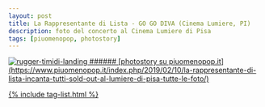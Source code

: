 ```yaml
---
layout: post
title: La Rappresentante di Lista - GO GO DIVA (Cinema Lumiere, PI)
description: foto del concerto al Cinema Lumiere di Pisa
tags: [piuomenopop, photostory]
---
```


<a href="https://www.piuomenopop.it/index.php/2019/02/10/la-rappresentante-di-lista-incanta-tutti-sold-out-al-lumiere-di-pisa-tutte-le-foto/" >
<img alt="rugger-timidi-landing" src="https://res.cloudinary.com/lorenzoantei-github-io/image/upload/v1599204730/live/rappresentante-lista-07_vvnuvw.jpg">
###### [photostory su piuomenopop.it](https://www.piuomenopop.it/index.php/2019/02/10/la-rappresentante-di-lista-incanta-tutti-sold-out-al-lumiere-di-pisa-tutte-le-foto/)

{% include tag-list.html %}
